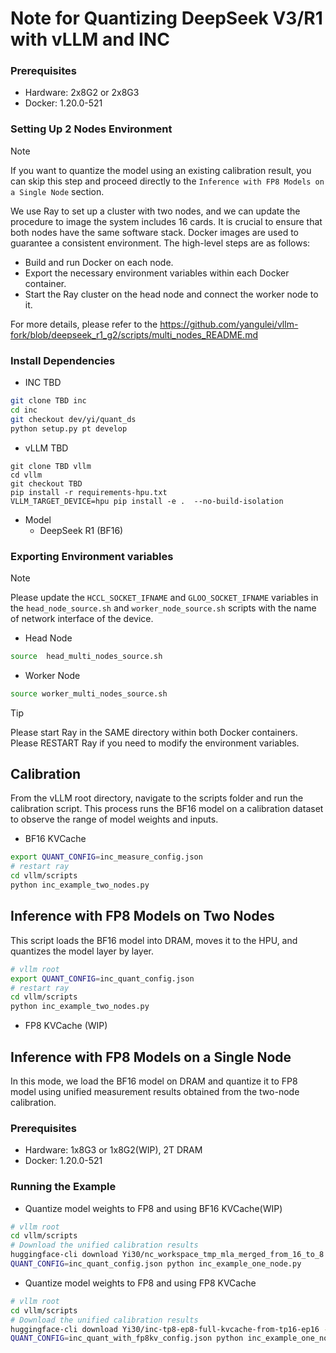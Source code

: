# Note for Quantizing DeepSeek V3/R1 with vLLM and INC

### Prerequisites

- Hardware: 2x8G2 or 2x8G3
- Docker: 1.20.0-521


### Setting Up 2 Nodes Environment
> [!NOTE] 
> If you want to quantize the model using an existing calibration result, you can skip this step and proceed directly to the `Inference with FP8 Models on a Single Node` section.

We use Ray to set up a cluster with two nodes, and we can update the procedure to image the system includes 16 cards. It is crucial to ensure that both nodes have the same software stack. Docker images are used to guarantee a consistent environment. The high-level steps are as follows:
- Build and run Docker on each node.
- Export the necessary environment variables within each Docker container.
- Start the Ray cluster on the head node and connect the worker node to it.

For more details, please refer to the <https://github.com/yangulei/vllm-fork/blob/deepseek_r1_g2/scripts/multi_nodes_README.md>

### Install Dependencies

- INC TBD

```bash
git clone TBD inc
cd inc
git checkout dev/yi/quant_ds
python setup.py pt develop
```

- vLLM TBD

```
git clone TBD vllm
cd vllm
git checkout TBD
pip install -r requirements-hpu.txt
VLLM_TARGET_DEVICE=hpu pip install -e .  --no-build-isolation
```

- Model
  - DeepSeek R1 (BF16)

### Exporting Environment variables
> [!NOTE]
> Please update the `HCCL_SOCKET_IFNAME` and `GLOO_SOCKET_IFNAME` variables in the `head_node_source.sh` and `worker_node_source.sh` scripts with the name of network interface of the device.

- Head Node

```bash
source  head_multi_nodes_source.sh
```

- Worker Node

```bash
source worker_multi_nodes_source.sh
```

> [!TIP]
> Please start Ray in the SAME directory within both Docker containers.
> Please RESTART Ray if you need to modify the environment variables.

## Calibration

From the vLLM root directory, navigate to the scripts folder and run the calibration script. This process runs the BF16 model on a calibration dataset to observe the range of model weights and inputs.

- BF16 KVCache
```bash
export QUANT_CONFIG=inc_measure_config.json
# restart ray 
cd vllm/scripts
python inc_example_two_nodes.py
```

## Inference with FP8 Models on Two Nodes
This script loads the BF16 model into DRAM, moves it to the HPU, and quantizes the model layer by layer.
```bash
# vllm root
export QUANT_CONFIG=inc_quant_config.json
# restart ray 
cd vllm/scripts
python inc_example_two_nodes.py
```

- FP8 KVCache (WIP)

## Inference with FP8 Models on a Single Node

In this mode, we load the BF16 model on DRAM and quantize it to FP8 model using unified measurement results obtained from the two-node calibration.

### Prerequisites

- Hardware: 1x8G3 or 1x8G2(WIP), 2T DRAM
- Docker: 1.20.0-521

### Running the Example

- Quantize model weights to FP8 and using BF16 KVCache(WIP)

```bash
# vllm root
cd vllm/scripts
# Download the unified calibration results
huggingface-cli download Yi30/nc_workspace_tmp_mla_merged_from_16_to_8 --local-dir nc_workspace_measure
QUANT_CONFIG=inc_quant_config.json python inc_example_one_node.py
```


- Quantize model weights to FP8 and using FP8 KVCache

```bash
# vllm root
cd vllm/scripts
# Download the unified calibration results
huggingface-cli download Yi30/inc-tp8-ep8-full-kvcache-from-tp16-ep16 --local-dir nc_workspace_measure_kvache
QUANT_CONFIG=inc_quant_with_fp8kv_config.json python inc_example_one_node.py  --fp8_kvcache
```
